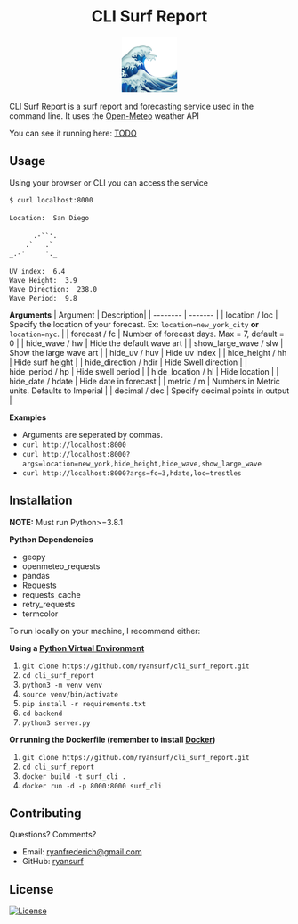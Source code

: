 # <center>CLI Surf Report</center>

<p align="center">
  <img src="./images/wave.png" height=100>
</p>

CLI Surf Report is a surf report and forecasting service used in the command line. It uses the [Open-Meteo](https://open-meteo.com/en/docs/marine-weather-api) weather API

You can see it running here: [TODO]()

## Usage

Using your browser or CLI you can access the service

<put screenshot of service in use>

```
$ curl localhost:8000

Location:  San Diego

      .-``'.
    .`   .`
_.-'     '._ 
        
UV index:  6.4
Wave Height:  3.9
Wave Direction:  238.0
Wave Period:  9.8

```

**Arguments**
| Argument    | Description|
| -------- | ------- |
| location / loc  | Specify the location of your forecast. Ex: `location=new_york_city` **or** `location=nyc`.    |
| forecast / fc  | Number of forecast days. Max = 7, default = 0  |
| hide_wave / hw | Hide the default wave art    |
| show_large_wave / slw   | Show the large wave art   | 
| hide_uv / huv    | Hide uv index   | 
| hide_height / hh    | Hide surf height   | 
| hide_direction / hdir    | Hide Swell direction    | 
| hide_period / hp  | Hide swell period    | 
| hide_location / hl    | Hide location   | 
| hide_date / hdate  | Hide date in forecast   | 
| metric / m  | Numbers in Metric units. Defaults to Imperial   | 
| decimal / dec   | Specify decimal points in output   | 

**Examples**
* Arguments are seperated by commas.
* `curl http://localhost:8000`
* `curl http://localhost:8000?args=location=new_york,hide_height,hide_wave,show_large_wave`
* `curl http://localhost:8000?args=fc=3,hdate,loc=trestles`



## Installation

**NOTE:** Must run Python>=3.8.1

**Python Dependencies**
* geopy
* openmeteo_requests
* pandas
* Requests
* requests_cache
* retry_requests
* termcolor

To run locally on your machine, I recommend either:

**Using a [Python Virtual Environment](https://docs.python.org/3/library/venv.html)** 
1. `git clone https://github.com/ryansurf/cli_surf_report.git`
2. `cd cli_surf_report`
3. `python3 -m venv venv`
4. `source venv/bin/activate`
5. `pip install -r requirements.txt`
6.  `cd backend`
7. `python3 server.py`

**Or running the Dockerfile (remember to install [Docker](https://docs.docker.com/engine/install/))**
1. `git clone https://github.com/ryansurf/cli_surf_report.git`
2. `cd cli_surf_report`
1. `docker build -t surf_cli .`
2. `docker run -d -p 8000:8000 surf_cli`

## Contributing

Questions? Comments?

* Email: [ryanfrederich@gmail.com](mailto:ryanfrederich@gmail.com)
* GitHub: [ryansurf](https://github.com/ryansurf)

## License
[![License](https://img.shields.io/:license-mit-blue.svg?style=flat-square)](https://badges.mit-license.org)